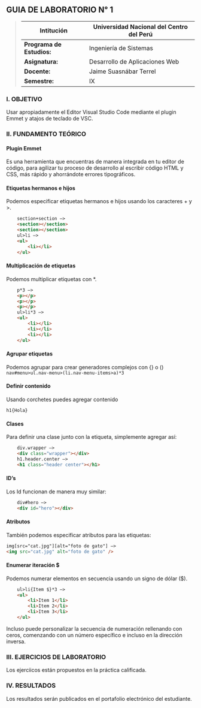 ## GUIA DE LABORATORIO N° 1
>Intitución                 |Universidad Nacional del Centro del Perú   |
>-------------------------  | ------------------------------            |
>**Programa de Estudios:**  | Ingeniería de Sistemas                    |
>**Asignatura:**            | Desarrollo de Aplicaciones Web            |
>**Docente:**               | Jaime Suasnábar Terrel                    |
>**Semestre:**              | IX                                        |

### I. OBJETIVO
Usar apropiadamente el Editor Visual Studio Code mediante el plugin Emmet y atajos de teclado de VSC.

### II. FUNDAMENTO TEÓRICO
#### Plugin Emmet
Es una herramienta que encuentras de manera integrada en tu editor de código, para agilizar tu proceso de desarrollo al escribir código HTML y CSS, más rápido y ahorrándote errores tipográficos.

#### Etiquetas hermanos e hijos
Podemos especificar etiquetas hermanos e hijos usando los caracteres + y >.
```html
    section+section —> 
    <section></section>
    <section></section>
    ul>li —> 
    <ul>
        <li></li>
    </ul>
```
#### Multiplicación de etiquetas
Podemos multiplicar etiquetas con *.
```html
    p*3 —> 
    <p></p>
    <p></p>
    <p></p>
    ul>li*3 —> 
    <ul>
        <li></li>
        <li></li>
        <li></li>
    </ul>
```
#### Agrupar etiquetas
Podemos agrupar para crear generadores complejos con {} o ()
`
nav#menu>ul.nav-menu>(li.nav-menu-items>a)*3
`
#### Definir contenido
Usando corchetes puedes agregar contenido

`h1{Hola}`
#### Clases
Para definir una clase junto con la etiqueta, simplemente agregar así:
```html
    div.wrapper —> 
    <div class="wrapper"></div>
    h1.header.center —> 
    <h1 class="header center"></h1>
```
#### ID’s
Los Id funcionan de manera muy similar:
```html
    div#hero —> 
    <div id="hero"></div>
```
#### Atributos
También podemos especificar atributos para las etiquetas:
```html
img[src="cat.jpg"][alt="foto de gato"] —> 
<img src="cat.jpg" alt="foto de gato" />
```
#### Enumerar iteración $
Podemos numerar elementos en secuencia usando un signo de dólar ($).
```html
    ul>li{Item $}*3 —> 
    <ul>
        <li>Item 1</li>
        <li>Item 2</li>
        <li>Item 3</li>
    </ul>
```

Incluso puede personalizar la secuencia de numeración rellenando con ceros, comenzando con un número específico e incluso en la dirección inversa.



### III. EJERCICIOS DE LABORATORIO
Los ejerciicos están propuestos en la práctica calificada.

### IV. RESULTADOS
Los resultados serán publicados en el portafolio electrónico del estudiante.